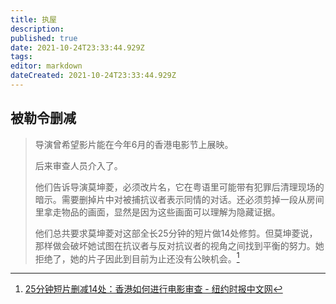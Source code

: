 ```yaml
---
title: 执屋
description: 
published: true
date: 2021-10-24T23:33:44.929Z
tags: 
editor: markdown
dateCreated: 2021-10-24T23:33:44.929Z
---
```


## 被勒令删减

> 导演曾希望影片能在今年6月的香港电影节上展映。
>
> 后来审查人员介入了。
>
> 他们告诉导演莫坤菱，必须改片名，它在粤语里可能带有犯罪后清理现场的暗示。需要删掉片中对被捕抗议者表示同情的对话。还必须剪掉一段从房间里拿走物品的画面，显然是因为这些画面可以理解为隐藏证据。
>
> 他们总共要求莫坤菱对这部全长25分钟的短片做14处修剪。但莫坤菱说，那样做会破坏她试图在抗议者与反对抗议者的视角之间找到平衡的努力。她拒绝了，她的片子因此到目前为止还没有公映机会。[^25-14]

[^25-14]: [25分钟短片删减14处：香港如何进行电影审查 - 纽约时报中文网](https://web.archive.org/web/20211015223558/https://cn.nytimes.com/china/20210929/hong-kong-movie-censor/)
